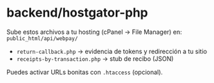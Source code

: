 # backend/hostgator-php

Sube estos archivos a tu hosting (cPanel → File Manager) en:
`public_html/api/webpay/`

- `return-callback.php` → evidencia de tokens y redirección a tu sitio
- `receipts-by-transaction.php` → stub de recibo (JSON)

Puedes activar URLs bonitas con `.htaccess` (opcional).
